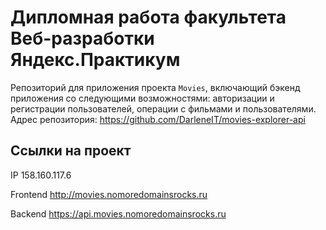 # Дипломная работа факультета Веб-разработки Яндекс.Практикум
Репозиторий для приложения проекта `Movies`, включающий бэкенд приложения со следующими возможностями: авторизации и регистрации пользователей, операции с фильмами и пользователями. 
Адрес репозитория: https://github.com/DarleneIT/movies-explorer-api 

## Ссылки на проект

IP 158.160.117.6

Frontend http://movies.nomoredomainsrocks.ru

Backend https://api.movies.nomoredomainsrocks.ru
